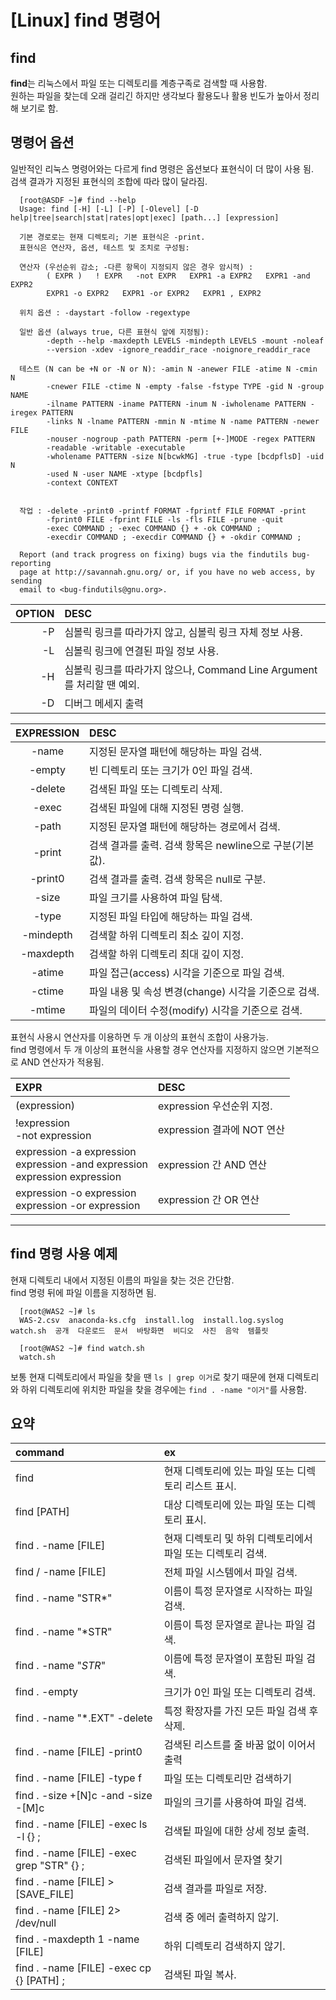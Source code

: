 # [Linux] find 명령어

## find

**find**는 리눅스에서 파일 또는 디렉토리를 계층구족로 검색할 때 사용함.  
원하는 파일을 찾는데 오래 걸리긴 하지만 생각보다 활용도나 활용 빈도가 높아서 정리해 보기로 함.

## 명령어 옵션

일반적인 리눅스 명령어와는 다르게 find 명령은 옵션보다 표현식이 더 많이 사용 됨.  
검색 결과가 지정된 표현식의 조합에 따라 많이 달라짐.

```shell
  [root@ASDF ~]# find --help
  Usage: find [-H] [-L] [-P] [-Olevel] [-D help|tree|search|stat|rates|opt|exec] [path...] [expression]

  기본 경로로는 현재 디렉토리; 기본 표현식은 -print.
  표현식은 연산자, 옵션, 테스트 및 조치로 구성됨:

  연산자 (우선순위 감소; -다른 항목이 지정되지 않은 경우 암시적) :
        ( EXPR )   ! EXPR   -not EXPR   EXPR1 -a EXPR2   EXPR1 -and EXPR2
        EXPR1 -o EXPR2   EXPR1 -or EXPR2   EXPR1 , EXPR2

  위치 옵션 : -daystart -follow -regextype

  일반 옵션 (always true, 다른 표현식 앞에 지정됨):
        -depth --help -maxdepth LEVELS -mindepth LEVELS -mount -noleaf
        --version -xdev -ignore_readdir_race -noignore_readdir_race

  테스트 (N can be +N or -N or N): -amin N -anewer FILE -atime N -cmin N
        -cnewer FILE -ctime N -empty -false -fstype TYPE -gid N -group NAME
        -ilname PATTERN -iname PATTERN -inum N -iwholename PATTERN -iregex PATTERN
        -links N -lname PATTERN -mmin N -mtime N -name PATTERN -newer FILE
        -nouser -nogroup -path PATTERN -perm [+-]MODE -regex PATTERN
        -readable -writable -executable
        -wholename PATTERN -size N[bcwkMG] -true -type [bcdpflsD] -uid N
        -used N -user NAME -xtype [bcdpfls]
        -context CONTEXT


  작업 : -delete -print0 -printf FORMAT -fprintf FILE FORMAT -print 
        -fprint0 FILE -fprint FILE -ls -fls FILE -prune -quit
        -exec COMMAND ; -exec COMMAND {} + -ok COMMAND ;
        -execdir COMMAND ; -execdir COMMAND {} + -okdir COMMAND ;

  Report (and track progress on fixing) bugs via the findutils bug-reporting
  page at http://savannah.gnu.org/ or, if you have no web access, by sending
  email to <bug-findutils@gnu.org>.
```
  
| OPTION | DESC |
| ---: | :--- |
| -P | 심볼릭 링크를 따라가지 않고, 심볼릭 링크 자체 정보 사용. |
| -L | 심볼릭 링크에 연결된 파일 정보 사용. |
| -H | 심볼릭 링크를 따라가지 않으나, Command Line Argument를 처리할 땐 예외. |
| -D | 디버그 메세지 출력 |
  
| EXPRESSION | DESC |
| :---: | :--- |
| -name | 지정된 문자열 패턴에 해당하는 파일 검색. |
| -empty | 빈 디렉토리 또는 크기가 0인 파일 검색. |
| -delete | 검색된 파일 또는 디렉토리 삭제. |
| -exec | 검색된 파일에 대해 지정된 명령 실행. |
| -path | 지정된 문자열 패턴에 해당하는 경로에서 검색. |
| -print | 검색 결과를 출력. 검색 항목은 newline으로 구분(기본값). |
| -print0 | 검색 결과를 출력. 검색 항목은 null로 구분. |
| -size | 파일 크기를 사용하여 파일 탐색. |
| -type | 지정된 파일 타입에 해당하는 파일 검색. |
| -mindepth | 검색할 하위 디렉토리 최소 깊이 지정. |
| -maxdepth | 검색할 하위 디렉토리 최대 깊이 지정. |
| -atime | 파일 접근(access) 시각을 기준으로 파일 검색. |
| -ctime | 파일 내용 및 속성 변경(change) 시각을 기준으로 검색. |
| -mtime | 파일의 데이터 수정(modify) 시각을 기준으로 검색. |
  

표현식 사용시 연산자를 이용하면 두 개 이상의 표현식 조합이 사용가능.  
find 명령에서 두 개 이상의 표현식을 사용할 경우 연산자를 지정하지 않으면 기본적으로 AND 연산자가 적용됨.  

| EXPR | DESC |
| :--- | :--- |
| (expression) | expression 우선순위 지정. |
| !expression <br/> -not expression | expression 결과에 NOT 연산 |
| expression -a expression <br/> expression -and expression <br/> expression expression | expression 간 AND 연산 |
| expression -o expression <br/> expression -or expression | expression 간 OR 연산 |

  
---

## find 명령 사용 예제

현재 디렉토리 내에서 지정된 이름의 파일을 찾는 것은 간단함.  
find 명령 뒤에 파일 이름을 지정하면 됨.

```shell
  [root@WAS2 ~]# ls
  WAS-2.csv  anaconda-ks.cfg  install.log  install.log.syslog  watch.sh  공개  다운로드  문서  바탕화면  비디오  사진  음악  템플릿

  [root@WAS2 ~]# find watch.sh
  watch.sh
```

보통 현재 디렉토리에서 파일을 찾을 땐 `ls | grep 이거`로 찾기 때문에 현재 디렉토리와 하위 디렉토리에 위치한 파일을 찾을 경우에는 `find . -name "이거"`를 사용함.  

## 요약

| command | ex |
| :--- | :--- |
| find | 현재 디렉토리에 있는 파일 또는 디렉토리 리스트 표시. |
| find [PATH] | 대상 디렉토리에 있는 파일 또는 디렉토리 표시. |
| find . -name [FILE] | 현재 디렉토리 및 하위 디렉토리에서 파일 또는 디렉토리 검색. |
| find / -name [FILE] | 전체 파일 시스템에서 파일 검색. |
| find . -name "STR*" | 이름이 특정 문자열로 시작하는 파일 검색. |
| find . -name "*STR" | 이름이 특정 문자열로 끝나는 파일 검색. |
| find . -name "*STR*" | 이름에 특정 문자열이 포함된 파일 검색. |
| find . -empty | 크기가 0인 파일 또는 디렉토리 검색. |
| find . -name "*.EXT" -delete | 특정 확장자를 가진 모든 파일 검색 후 삭제. |
| find . -name [FILE] -print0 | 검색된 리스트를 줄 바꿈 없이 이어서 출력 |
| find . -name [FILE] -type f | 파일 또는 디렉토리만 검색하기 |
| find . -size +[N]c -and -size -[M]c | 파일의 크기를 사용하여 파일 검색. |
| find . -name [FILE] -exec ls -l {} \; | 검색됱 파일에 대한 상세 정보 출력. |
| find . -name [FILE] -exec grep "STR" {} \; | 검색된 파일에서 문자열 찾기 |
| find . -name [FILE] > [SAVE_FILE] | 검색 결과를 파일로 저장. |
| find . -name [FILE] 2> /dev/null | 검색 중 에러 출력하지 않기. |
| find . -maxdepth 1 -name [FILE] | 하위 디렉토리 검색하지 않기. |
| find . -name [FILE] -exec cp {} [PATH] \; | 검색된 파일 복사. |
